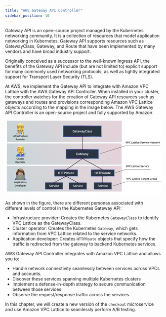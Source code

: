 ```yaml
---
title: "AWS Gateway API Controller"
sidebar_position: 10
---
```


Gateway API is an open-source project managed by the Kubernetes networking community. It is a collection of resources that model application networking in Kubernetes. Gateway API supports resources such as GatewayClass, Gateway, and Route that have been implemented by many vendors and have broad industry support.

Originally conceived as a successor to the well-known Ingress API, the benefits of the Gateway API include (but are not limited to) explicit support for many commonly used networking protocols, as well as tightly integrated support for Transport Layer Security (TLS).

At AWS, we implement the Gateway API to integrate with Amazon VPC Lattice with the AWS Gateway API Controller. When
installed in your cluster, the controller watches for the creation of Gateway API resources such as gateways and routes and provisions corresponding Amazon VPC Lattice objects according to the mapping in the image below. The AWS Gateway API Controller is an open-source project and fully supported by Amazon.

![Kubernetes Gateway API Objects and VPC Lattice Components](assets/fundamentals-mapping.webp)

As shown in the figure, there are different personas associated with different levels of control in the Kubernetes Gateway API:

- Infrastructure provider: Creates the Kubernetes `GatewayClass` to identify VPC Lattice as the GatewayClass.
- Cluster operator: Creates the Kubernetes `Gateway`, which gets information from VPC Lattice related to the service networks.
- Application developer: Creates `HTTPRoute` objects that specify how the traffic is redirected from the gateway to backend Kubernetes services.

AWS Gateway API Controller integrates with Amazon VPC Lattice and allows you to:

- Handle network connectivity seamlessly between services across VPCs and accounts.
- Discover these services spanning multiple Kubernetes clusters
- Implement a defense-in-depth strategy to secure communication between those services.
- Observe the request/response traffic across the services.

In this chapter, we will create a new version of the `checkout` microservice and use Amazon VPC Lattice to seamlessly perform A/B testing.

